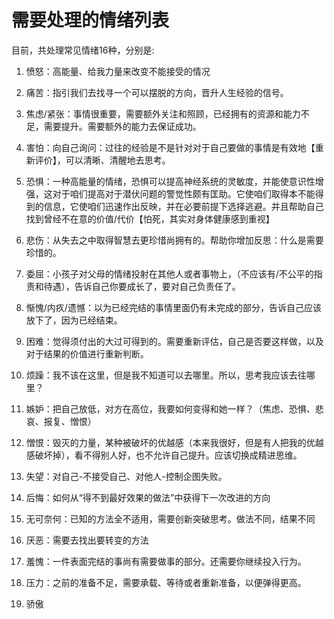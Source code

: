 # 需要处理的情绪列表

目前，共处理常见情绪16种，分别是:

1. 愤怒：高能量、给我力量来改变不能接受的情况
2. 痛苦：指引我们去找寻一个可以摆脱的方向，晋升人生经验的信号。
3. 焦虑/紧张：事情很重要，需要额外关注和照顾，已经拥有的资源和能力不足，需要提升。需要额外的能力去保证成功。
4. 害怕：向自己询问：过往的经验是不是针对对于自己要做的事情是有效地【重新评价】，可以清晰、清醒地去思考。
5. 恐惧：一种高能量的情绪，恐惧可以提高神经系统的灵敏度，并能使意识性增强，这对于咱们提高对于潜伏问题的警觉性颇有匡助。它使咱们取得本不能得到的信息，它使咱们迅速作出反映，并在必要前提下选择逃避。并且帮助自己找到曾经不在意的价值/代价【怕死，其实对身体健康感到重视】
6. 悲伤：从失去之中取得智慧去更珍惜尚拥有的。帮助你增加反思：什么是需要珍惜的。

8. 委屈：小孩子对父母的情绪投射在其他人或者事物上，（不应该有/不公平的指责和待遇），告诉自己你要成长了，要对自己负责任了。
9. 惭愧/内疚/遗憾：以为已经完结的事情里面仍有未完成的部分，告诉自己应该放下了，因为已经结束。
10. 困难：觉得须付出的大过可得到的。需要重新评估，自己是否要这样做，以及对于结果的价值进行重新判断。
11. 烦躁：我不该在这里，但是我不知道可以去哪里。所以，思考我应该去往哪里？
12. 嫉妒：把自己放低，对方在高位，我要如何变得和她一样？（焦虑、恐惧、悲哀、报复、憎恨）
13. 憎恨：毁灭的力量，某种被破坏的优越感（本来我很好，但是有人把我的优越感破坏掉），看不得别人好，也不允许自己提升。应该切换成精进思维。
14. 失望：对自己-不接受自己、对他人-控制企图失败。
15. 后悔：如何从“得不到最好效果的做法”中获得下一次改进的方向
16. 无可奈何：已知的方法全不适用，需要创新突破思考。做法不同，结果不同
17. 厌恶：需要去找出要转变的方法
18. 羞愧：一件表面完结的事尚有需要做事的部分。还需要你继续投入行为。
19. 压力：之前的准备不足，需要承载、等待或者重新准备，以便弹得更高。
20. 骄傲